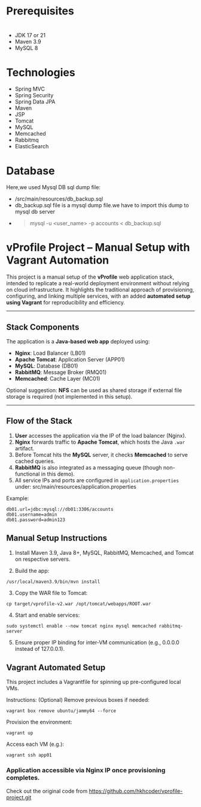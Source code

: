 # Prerequisites
#
- JDK 17 or 21
- Maven 3.9
- MySQL 8

# Technologies 
- Spring MVC
- Spring Security
- Spring Data JPA
- Maven
- JSP
- Tomcat
- MySQL
- Memcached
- Rabbitmq
- ElasticSearch
# Database
Here,we used Mysql DB 
sql dump file:
- /src/main/resources/db_backup.sql
- db_backup.sql file is a mysql dump file.we have to import this dump to mysql db server
- > mysql -u <user_name> -p accounts < db_backup.sql

# vProfile Project – Manual Setup with Vagrant Automation

This project is a manual setup of the **vProfile** web application stack, intended to replicate a real-world deployment environment without relying on cloud infrastructure. It highlights the traditional approach of provisioning, configuring, and linking multiple services, with an added **automated setup using Vagrant** for reproducibility and efficiency.

---

## Stack Components

The application is a **Java-based web app** deployed using:

- **Nginx**: Load Balancer (LB01)
- **Apache Tomcat**: Application Server (APP01)
- **MySQL**: Database (DB01)
- **RabbitMQ**: Message Broker (RMQ01)
- **Memcached**: Cache Layer (MC01)

Optional suggestion: **NFS** can be used as shared storage if external file storage is required (not implemented in this setup).

---

## Flow of the Stack

1. **User** accesses the application via the IP of the load balancer (Nginx).
2. **Nginx** forwards traffic to **Apache Tomcat**, which hosts the Java `.war` artifact.
3. Before Tomcat hits the **MySQL** server, it checks **Memcached** to serve cached queries.
4. **RabbitMQ** is also integrated as a messaging queue (though non-functional in this demo).
5. All service IPs and ports are configured in `application.properties` under: src/main/resources/application.properties
   
Example:
```properties
db01.url=jdbc:mysql://db01:3306/accounts
db01.username=admin
db01.password=admin123
```
## Manual Setup Instructions
1. Install Maven 3.9, Java 8+, MySQL, RabbitMQ, Memcached, and Tomcat on respective servers.

2. Build the app:
```
/usr/local/maven3.9/bin/mvn install
```
3. Copy the WAR file to Tomcat:

```
cp target/vprofile-v2.war /opt/tomcat/webapps/ROOT.war
```
4. Start and enable services:
```
sudo systemctl enable --now tomcat nginx mysql memcached rabbitmq-server
```

5. Ensure proper IP binding for inter-VM communication (e.g., 0.0.0.0 instead of 127.0.0.1).

## Vagrant Automated Setup
This project includes a Vagrantfile for spinning up pre-configured local VMs.

Instructions:
(Optional) Remove previous boxes if needed:

```
vagrant box remove ubuntu/jammy64 --force
```

Provision the environment:
```
vagrant up
```
Access each VM (e.g.):
```
vagrant ssh app01
```

### Application accessible via Nginx IP once provisioning completes.

Check out the original code from https://github.com/hkhcoder/vprofile-project.git
